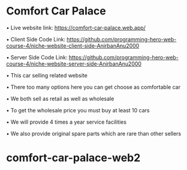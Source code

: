 # Comfort Car Palace

&#8226; Live website link: https://comfort-car-palace.web.app/

&#8226; Client Side Code Link: https://github.com/programming-hero-web-course-4/niche-website-client-side-AnirbanAnu2000

&#8226; Server Side Code Link: https://github.com/programming-hero-web-course-4/niche-website-server-side-AnirbanAnu2000

&#8226; This car selling related website

&#8226; There too many options here you can get choose as comfortable car

&#8226; We both sell as retail as well as wholesale

&#8226; To get the wholesale price you must buy at least 10 cars

&#8226; We will provide 4 times a year service facilities

&#8226; We also provide original spare parts which are rare than other sellers

# comfort-car-palace-web2
